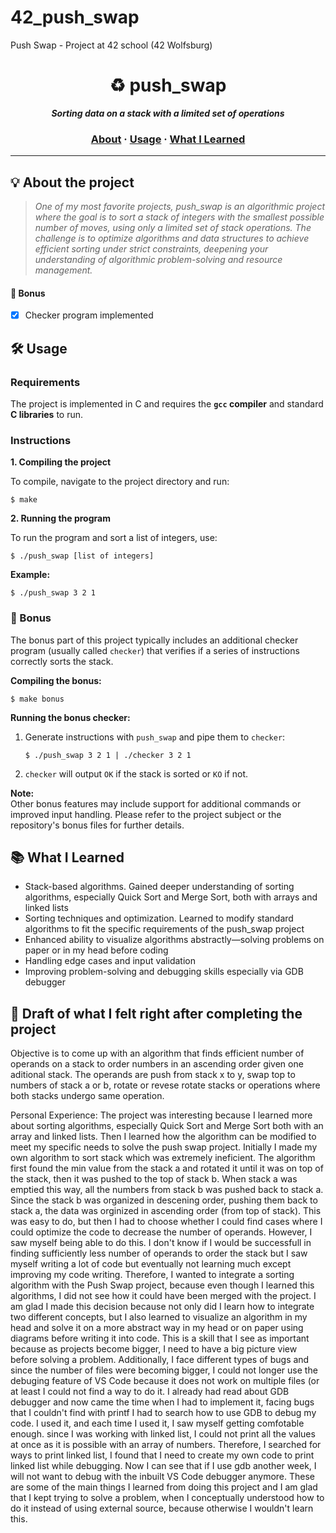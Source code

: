 # 42_push_swap
Push Swap - Project at 42 school (42 Wolfsburg)

<h1 align="center">
	♻️ push_swap
</h1>

<p align="center">
	<b><i>Sorting data on a stack with a limited set of operations</i></b><br>
</p>

<h3 align="center">
	<a href="#%EF%B8%8F-about">About</a>
	<span> · </span>
	<a href="#%EF%B8%8F-usage">Usage</a>
	<span> · </span>
	<a href="#-What-I-Learned">What I Learned</a>
</h3>

---

## 💡 About the project

> _One of my most favorite projects, push_swap is an algorithmic project where the goal is to sort a stack of integers with the smallest possible number of moves, using only a limited set of stack operations. The challenge is to optimize algorithms and data structures to achieve efficient sorting under strict constraints, deepening your understanding of algorithmic problem-solving and resource management._
#### 🚀 Bonus
- [x] Checker program implemented

## 🛠️ Usage

### Requirements

The project is implemented in C and requires the **`gcc` compiler** and standard **C libraries** to run.

### Instructions

**1. Compiling the project**

To compile, navigate to the project directory and run:

```shell
$ make
```

**2. Running the program**

To run the program and sort a list of integers, use:

```shell
$ ./push_swap [list of integers]
```

**Example:**

```shell
$ ./push_swap 3 2 1
```

### 🚀 Bonus

The bonus part of this project typically includes an additional checker program (usually called `checker`) that verifies if a series of instructions correctly sorts the stack.

**Compiling the bonus:**

```shell
$ make bonus
```

**Running the bonus checker:**

1. Generate instructions with `push_swap` and pipe them to `checker`:

    ```shell
    $ ./push_swap 3 2 1 | ./checker 3 2 1
    ```

2. `checker` will output `OK` if the stack is sorted or `KO` if not.

**Note:**  
Other bonus features may include support for additional commands or improved input handling. Please refer to the project subject or the repository's bonus files for further details.


## 📚 What I Learned

- Stack-based algorithms. Gained deeper understanding of sorting algorithms, especially Quick Sort and Merge Sort, both with arrays and linked lists
- Sorting techniques and optimization. Learned to modify standard algorithms to fit the specific requirements of the push_swap project
- Enhanced ability to visualize algorithms abstractly—solving problems on paper or in my head before coding
- Handling edge cases and input validation
- Improving problem-solving and debugging skills especially via GDB debugger


## 📝 Draft of what I felt right after completing the project

Objective is to come up with an algorithm that finds efficient number of operands on a stack to order numbers in an ascending order given one aditional stack. The operands are push from stack x to y, swap top to numbers of stack a or b, rotate or revese rotate stacks or operations where both stacks undergo same operation.

Personal Experience:
The project was interesting because I learned more about sorting algorithms, especially Quick Sort and Merge Sort both with an array and linked lists. Then I learned how the algorithm can be modified to meet my specific needs to solve the push swap project. Initially I made my own algorithm to sort stack which was extremely ineficient. The algorithm first found the min value from the stack a and rotated it until it was on top of the stack, then it was pushed to the top of stack b. When stack a was emptied this way, all the numbers from stack b was pushed back to stack a. Since the stack b was organized in descening order, pushing them back to stack a, the data was orginized in ascending order (from top of stack). This was easy to do, but then I had to choose whether I could find cases where I could optimize the code to decrease the number of operands. However, I saw myself being able to do this. I don't know if I would be successfull in finding sufficiently less number of operands to order the stack but I saw myself writing a lot of code but eventually not learning much except improving my code writing. Therefore, I wanted to integrate a sorting algorithm with the Push Swap project, because even though I learned this algorithms, I did not see how it could have been merged with the project. I am glad I made this decision because not only did I learn how to integrate two different concepts, but I also learned to visualize an algorithm in my head and solve it on a more abstract way in my head or on paper using diagrams before writing it into code. This is a skill that I see as important because as projects become bigger, I need to have a big picture view before solving a problem. Additionally, I face different types of bugs and since the number of files were becoming bigger, I could not longer use the debuging feature of VS Code because it does not work on multiple files (or at least I could not find a way to do it. I already had read about GDB debugger and now came the time when I had to implement it, facing bugs that I couldn't find with printf I had to search how to use GDB to debug my code. I used it, and each time I used it, I saw myself getting comfotable enough. since I was working with linked list, I could not print all the values at once as it is possible with an array of numbers. Therefore, I searched for ways to print linked list, I found that I need to create my own code to print linked list while debugging. Now I can see that if I use gdb another week, I will not want to debug with the inbuilt VS Code debugger anymore. These are some of the main things I learned from doing this project and I am glad that I kept trying to solve a problem, when I conceptually understood how to do it instead of using external source, because otherwise I wouldn't learn this.
